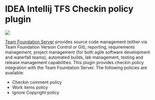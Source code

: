 # IDEA Intellij TFS Checkin policy plugin

![](https://travis-ci.org/ettingshausen/idea-tfs-checkin-policy-plugin.svg?branch=master)

[Team Foundation Server](http://msdn.microsoft.com/en-us/vstudio/ff637362.aspx) provides source code management (either via Team Foundation Version Control or Git), reporting, requirements management, project management (for both agile software development and waterfall teams), automated builds, lab management, testing and release management capabilities. This plugin provides checkin policy integration with the Team Foundation Server. The following policies are available:
* Checkin comment policy
* Work items policy
* Ignore Copyright policy

